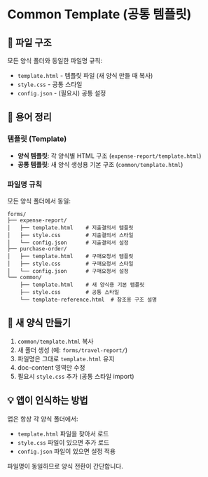 # Common Template (공통 템플릿)

## 📁 파일 구조

모든 양식 폴더와 동일한 파일명 규칙:
- `template.html` - 템플릿 파일 (새 양식 만들 때 복사)
- `style.css` - 공통 스타일
- `config.json` - (필요시) 공통 설정

## 🎯 용어 정리

### 템플릿 (Template)
- **양식 템플릿**: 각 양식별 HTML 구조 (`expense-report/template.html`)
- **공통 템플릿**: 새 양식 생성용 기본 구조 (`common/template.html`)

### 파일명 규칙
모든 양식 폴더에서 동일:
```
forms/
├── expense-report/
│   ├── template.html    # 지출결의서 템플릿
│   ├── style.css        # 지출결의서 스타일
│   └── config.json      # 지출결의서 설정
├── purchase-order/
│   ├── template.html    # 구매요청서 템플릿
│   ├── style.css        # 구매요청서 스타일
│   └── config.json      # 구매요청서 설정
└── common/
    ├── template.html    # 새 양식용 기본 템플릿
    ├── style.css        # 공통 스타일
    └── template-reference.html  # 참조용 구조 설명
```

## 🔧 새 양식 만들기

1. `common/template.html` 복사
2. 새 폴더 생성 (예: `forms/travel-report/`)
3. 파일명은 그대로 `template.html` 유지
4. doc-content 영역만 수정
5. 필요시 `style.css` 추가 (공통 스타일 import)

## 💡 앱이 인식하는 방법

앱은 항상 각 양식 폴더에서:
- `template.html` 파일을 찾아서 로드
- `style.css` 파일이 있으면 추가 로드
- `config.json` 파일이 있으면 설정 적용

파일명이 동일하므로 양식 전환이 간단합니다.